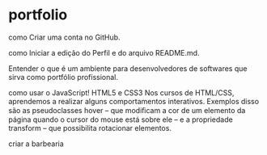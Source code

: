 # portfolio
 como Criar uma conta no GitHub.

como Iniciar a edição do Perfil e do arquivo
README.md.

Entender o que é um ambiente para
desenvolvedores de softwares que sirva
como portfólio profissional.

como usar o JavaScript!
HTML5 e CSS3
Nos cursos de HTML/CSS, aprendemos a realizar alguns comportamentos  interativos.
Exemplos disso são as pseudoclasses hover 
– que modiﬁcam a cor  de um elemento da página quando o cursor do mouse está sobre ele – 
e a  propriedade transform – que possibilita rotacionar elementos.

criar a barbearia
